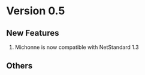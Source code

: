 Version 0.5
===========
New Features
------------
1. Michonne is now compatible with NetStandard 1.3

Others
------
